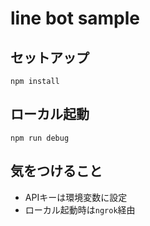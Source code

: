 # line bot sample

## セットアップ
```
npm install
```

## ローカル起動
```
npm run debug
```

## 気をつけること
- APIキーは環境変数に設定
- ローカル起動時は`ngrok`経由